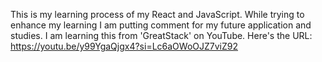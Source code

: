 This is my learning process of my React and JavaScript. While trying to enhance my learning I am putting comment for my future application and studies.
I am learning this from 'GreatStack' on YouTube.
Here's the URL: https://youtu.be/y99YgaQjgx4?si=Lc6aOWoOJZ7viZ92
